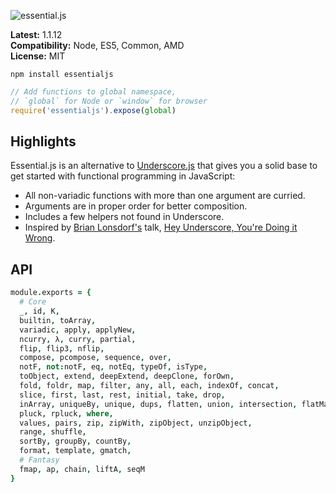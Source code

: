 ![essential.js](http://i.imgur.com/CalNHKK.png)

**Latest:** 1.1.12  
**Compatibility:** Node, ES5, Common, AMD  
**License:** MIT  

```
npm install essentialjs
```

```javascript
// Add functions to global namespace,
// `global` for Node or `window` for browser
require('essentialjs').expose(global)
```

## Highlights

Essential.js is an alternative to [Underscore.js](http://underscorejs.org/) that gives you a solid base to get started with functional programming in JavaScript:

- All non-variadic functions with more than one argument are curried.
- Arguments are in proper order for better composition.
- Includes a few helpers not found in Underscore.
- Inspired by [Brian Lonsdorf's](https://github.com/DrBoolean) talk, [Hey Underscore, You're Doing it Wrong](https://www.youtube.com/watch?v=m3svKOdZijA).

## API

```coffeescript
module.exports = {
  # Core
  _, id, K,
  builtin, toArray,
  variadic, apply, applyNew,
  ncurry, λ, curry, partial,
  flip, flip3, nflip,
  compose, pcompose, sequence, over,
  notF, not:notF, eq, notEq, typeOf, isType,
  toObject, extend, deepExtend, deepClone, forOwn,
  fold, foldr, map, filter, any, all, each, indexOf, concat,
  slice, first, last, rest, initial, take, drop,
  inArray, uniqueBy, unique, dups, flatten, union, intersection, flatMap,
  pluck, rpluck, where,
  values, pairs, zip, zipWith, zipObject, unzipObject,
  range, shuffle,
  sortBy, groupBy, countBy,
  format, template, gmatch,
  # Fantasy
  fmap, ap, chain, liftA, seqM
}
```
